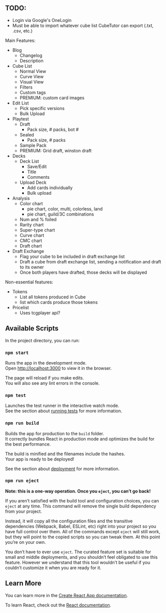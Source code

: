 ## TODO:

-   Login via Google's OneLogin
-   Must be able to import whatever cube list CubeTutor can export (.txt, .csv, etc.)

Main Features:

-   Blog
    -   Changelog
    -   Description
-   Cube List
    -   Normal View
    -   Curve View
    -   Visual View
    -   Filters
    -   Custom tags
    -   PREMIUM: custom card images
-   Edit List
    -   Pick specific versions
    -   Bulk Upload
-   Playtest
    -   Draft
        -   Pack size, # packs, bot #
    -   Sealed
        -   Pack size, # packs
    -   Sample Pack
    -   PREMIUM: Grid draft, winston draft
-   Decks
    -   Deck List
        -   Save/Edit
        -   Title
        -   Comments
    -   Upload Deck
        -   Add cards individually
        -   Bulk upload
-   Analysis
    -   Color chart
        -   pie chart, color, multi, colorless, land
        -   pie chart, guild/3C combinations
    -   Num and % foiled
    -   Rarity chart
    -   Super-type chart
    -   Curve chart
    -   CMC chart
    -   Draft chart
-   Draft Exchange
    -   Flag your cube to be included in draft exchange list
    -   Draft a cube from draft exchange list, sending a notification and draft to its owner
    -   Once both players have drafted, those decks will be displayed

Non-essential features:

-   Tokens
    -   List all tokens produced in Cube
    -   list which cards produce those tokens
-   Pricelist
    -   Uses tcgplayer api?

## Available Scripts

In the project directory, you can run:

### `npm start`

Runs the app in the development mode.<br>
Open [http://localhost:3000](http://localhost:3000) to view it in the browser.

The page will reload if you make edits.<br>
You will also see any lint errors in the console.

### `npm test`

Launches the test runner in the interactive watch mode.<br>
See the section about [running tests](https://facebook.github.io/create-react-app/docs/running-tests) for more information.

### `npm run build`

Builds the app for production to the `build` folder.<br>
It correctly bundles React in production mode and optimizes the build for the best performance.

The build is minified and the filenames include the hashes.<br>
Your app is ready to be deployed!

See the section about [deployment](https://facebook.github.io/create-react-app/docs/deployment) for more information.

### `npm run eject`

**Note: this is a one-way operation. Once you `eject`, you can’t go back!**

If you aren’t satisfied with the build tool and configuration choices, you can `eject` at any time. This command will remove the single build dependency from your project.

Instead, it will copy all the configuration files and the transitive dependencies (Webpack, Babel, ESLint, etc) right into your project so you have full control over them. All of the commands except `eject` will still work, but they will point to the copied scripts so you can tweak them. At this point you’re on your own.

You don’t have to ever use `eject`. The curated feature set is suitable for small and middle deployments, and you shouldn’t feel obligated to use this feature. However we understand that this tool wouldn’t be useful if you couldn’t customize it when you are ready for it.

## Learn More

You can learn more in the [Create React App documentation](https://facebook.github.io/create-react-app/docs/getting-started).

To learn React, check out the [React documentation](https://reactjs.org/).
